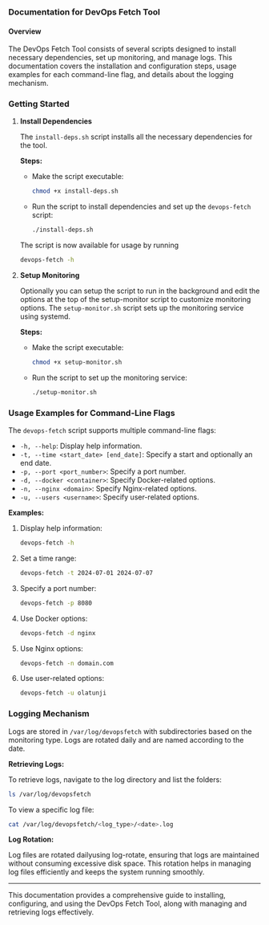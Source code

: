 ### Documentation for DevOps Fetch Tool

#### Overview

The DevOps Fetch Tool consists of several scripts designed to install necessary dependencies, set up monitoring, and manage logs. This documentation covers the installation and configuration steps, usage examples for each command-line flag, and details about the logging mechanism.

### Getting Started

1. **Install Dependencies**

   The `install-deps.sh` script installs all the necessary dependencies for the tool.

   **Steps:**
   - Make the script executable:

     ```sh
     chmod +x install-deps.sh
     ```

   - Run the script to install dependencies and set up the `devops-fetch` script:

     ```sh
     ./install-deps.sh
     ```
    The script is now available for usage by running 

     ```sh
     devops-fetch -h
     ```
2. **Setup Monitoring**

   Optionally you can setup the script to run in the background and edit the options at the top of the setup-monitor script to customize  monitoring options. The `setup-monitor.sh` script sets up the monitoring service using systemd.

   **Steps:**
   - Make the script executable:

     ```sh
     chmod +x setup-monitor.sh
     ```

   - Run the script to set up the monitoring service:

     ```sh
     ./setup-monitor.sh
     ```

### Usage Examples for Command-Line Flags

The `devops-fetch` script supports multiple command-line flags:

- `-h, --help`: Display help information.
- `-t, --time <start_date> [end_date]`: Specify a start and optionally an end date.
- `-p, --port <port_number>`: Specify a port number.
- `-d, --docker <container>`: Specify Docker-related options.
- `-n, --nginx <domain>`: Specify Nginx-related options.
- `-u, --users <username>`: Specify user-related options.

**Examples:**

1. Display help information:

   ```sh
   devops-fetch -h
   ```

2. Set a time range:

   ```sh
   devops-fetch -t 2024-07-01 2024-07-07
   ```

3. Specify a port number:

   ```sh
   devops-fetch -p 8080
   ```

4. Use Docker options:

   ```sh
   devops-fetch -d nginx
   ```

5. Use Nginx options:

   ```sh
   devops-fetch -n domain.com
   ```

6. Use user-related options:

   ```sh
   devops-fetch -u olatunji
   ```

### Logging Mechanism

Logs are stored in `/var/log/devopsfetch` with subdirectories based on the monitoring type. Logs are rotated daily and are named according to the date.

**Retrieving Logs:**

To retrieve logs, navigate to the log directory and list the folders:

```sh
ls /var/log/devopsfetch
```

To view a specific log file:

```sh
cat /var/log/devopsfetch/<log_type>/<date>.log
```

**Log Rotation:**

Log files are rotated dailyusing log-rotate, ensuring that logs are maintained without consuming excessive disk space. This rotation helps in managing log files efficiently and keeps the system running smoothly.

---

This documentation provides a comprehensive guide to installing, configuring, and using the DevOps Fetch Tool, along with managing and retrieving logs effectively.